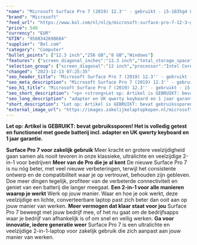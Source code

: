 ```yaml
---
"name": "Microsoft Surface Pro 7 (2019) 12.3'' - gebruikt - i5-1035g4 8gb 256gb - platinum - incl. UK qwerty keyboard - gebruikt: bevat gebruikssporen"
"brand": "Microsoft"
"feed_url": "https://www.bol.com/nl/nl/p/microsoft-surface-pro-7-12-3-gebruikt-i5-1035g4-8gb-256gb-platinum-incl-uk-qwerty-keyboard-gebruikt-bevat-gebruikssporen/9300000168708520"
"price": 549
"currency": "EUR"
"GTIN": "9508342698684"
"supplier": "Bol.com"
"category": "Computer"
"bullet_points": ["12.3 inch","256 GB","8 GB","Windows"]
"features": {"screen_diagonal_inches":"12.3 inch","total_storage_space":"256 GB","memory_size":"8 GB","operating_system":"Windows"}
"selection_group": {"screen_diagonal":"12 inch","processor":"Intel Core i5","changed_price_past_3_days":false,"product_family":"Surface"}
"changed": "2023-12-13 07:25:35"
"seo_header_title": "Microsoft Surface Pro 7 (2019) 12.3'' - gebruikt - i5-1035g4 8gb 256gb - platinum - incl. UK qwerty keyboard - gebruikt: bevat gebruikssporen"
"seo_meta_description": "Microsoft Surface Pro 7 (2019) 12.3'' - gebruikt - i5-1035g4 8gb 256gb - platinum - incl. UK qwerty keyboard - gebruikt: bevat gebruikssporen"
"seo_h1_title": "Microsoft Surface Pro 7 (2019) 12.3'' - gebruikt - i5-1035g4 8gb 256gb - platinum - incl. UK qwerty keyboard - gebruikt: bevat gebruikssporen"
"seo_short_description": "<p> <strong>Let op: Artikel is GEBRUIKT: bevat gebruikssporen! Het is volledig getest en functioneel met goede batterij incl."
"seo_long_description": "adapter en UK qwerty keyboard en 1 jaar garantie. </strong> </p> <p>  </p> <p> <strong>Surface Pro 7 voor zakelijk gebruik</strong> Meer kracht en grotere veelzijdigheid gaan samen als nooit tevoren in onze klassieke, ultralichte en veelzijdige 2-in-1 voor bedrijven <strong>Meer van de Pro die je al kent</strong> De nieuwe Surface Pro 7 is nu nóg beter, met veel nieuwe verbeteringen, terwijl het consistente ontwerp en de compatibiliteit waar je op vertrouwt, behouden zijn gebleven. Doe meer dingen tegelijk, profiteer van de verbeterde connectiviteit en geniet van een batterij die langer meegaat. <strong>Een 2-in-1 voor alle manieren waarop je werkt</strong> Werk op jouw manier. Waar en hoe je ook werkt, deze veelzijdige en lichte, converteerbare laptop past zich beter dan ooit aan op jouw manier van werken. <strong>Meer vermogen dat klaar staat voor jou</strong> Surface Pro 7 beweegt met jouw bedrijf mee, of het nu gaat om de bedrijfsapps waar je bedrijf van afhankelijk is of om snel en veilig werken. <strong>Ga voor innovatie, iedere generatie weer</strong> Surface Pro 7 is een ultralichte en veelzijdige 2-in-1-laptop voor zakelijk gebruik die zich aanpast aan jouw manier van werken. </p>"
"short_description": "Let op: Artikel is GEBRUIKT: bevat gebruikssporen! Het is volledig getest en functioneel met goede batterij incl. adapter en UK qwerty keyboard en 1 jaar garantie. Surface Pro 7 voor zakelijk gebruik Meer kracht en grotere veelzijdigheid gaan samen als nooit tevoren in onze klassieke, ultralichte en veelzijdige 2-in-1 voor bedrijven Meer van de Pro die je al kent De nieuwe Surface Pro 7 is nu nóg beter, met veel nieuwe verbeteringen, terwijl het consistente ontwerp en de compatibiliteit waar je op vertrouwt, behouden zijn gebleven. Doe meer dingen tegelijk, profiteer van de verbeterde connectiviteit en geniet van een batterij die langer meegaat. Een 2-in-1 voor alle manieren waarop je werkt Werk op jouw manier. Waar en hoe je ook werkt, deze veelzijdige en lichte, converteerbare laptop past zich beter dan ooit aan op jouw manier van werken. Meer vermogen dat klaar staat voor jou Surface Pro 7 beweegt met jouw bedrijf mee, of het nu gaat om de bedrijfsapps waar je bedrijf van afhankelijk is of om snel en veilig werken. Ga voor innovatie, iedere generatie weer Surface Pro 7 is een ultralichte en veelzijdige 2-in-1-laptop voor zakelijk gebruik die zich aanpast aan jouw manier van werken."
"external_image_url": "https://images.zakelijkelaptopkopen.nl/microsoft-surface-pro-7-12-3-gebruikt-i5-1035g4-8gb-256gb-platinum-incl-uk-qwerty-keyboard-gebruikt-bevat-gebruikssporen.webp"
---
```


<p> <strong>Let op: Artikel is GEBRUIKT: bevat gebruikssporen! Het is volledig getest en functioneel met goede batterij incl. adapter en UK qwerty keyboard en 1 jaar garantie.</strong> </p> <p>   </p> <p> <strong>Surface Pro 7 voor zakelijk gebruik</strong> Meer kracht en grotere veelzijdigheid gaan samen als nooit tevoren in onze klassieke, ultralichte en veelzijdige 2-in-1 voor bedrijven <strong>Meer van de Pro die je al kent</strong> De nieuwe Surface Pro 7 is nu nóg beter, met veel nieuwe verbeteringen, terwijl het consistente ontwerp en de compatibiliteit waar je op vertrouwt, behouden zijn gebleven. Doe meer dingen tegelijk, profiteer van de verbeterde connectiviteit en geniet van een batterij die langer meegaat. <strong>Een 2-in-1 voor alle manieren waarop je werkt</strong> Werk op jouw manier. Waar en hoe je ook werkt, deze veelzijdige en lichte, converteerbare laptop past zich beter dan ooit aan op jouw manier van werken. <strong>Meer vermogen dat klaar staat voor jou</strong> Surface Pro 7 beweegt met jouw bedrijf mee, of het nu gaat om de bedrijfsapps waar je bedrijf van afhankelijk is of om snel en veilig werken. <strong>Ga voor innovatie, iedere generatie weer</strong> Surface Pro 7 is een ultralichte en veelzijdige 2-in-1-laptop voor zakelijk gebruik die zich aanpast aan jouw manier van werken. </p>